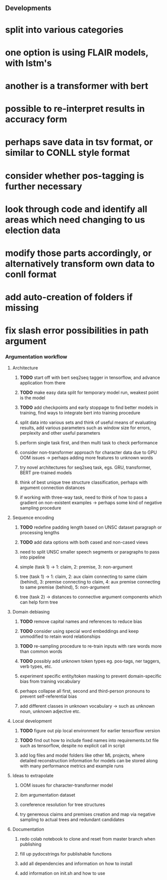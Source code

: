 Developments
------------

split into various categories
=============================

one option is using FLAIR models, with lstm\'s
==============================================

another is a transformer with bert
==================================

possible to re-interpret results in accuracy form
=================================================

perhaps save data in tsv format, or similar to CONLL style format
=================================================================

consider whether pos-tagging is further necessary
=================================================

look through code and identify all areas which need changing to us election data
================================================================================

modify those parts accordingly, or alternatively transform own data to conll format
===================================================================================

add auto-creation of folders if missing
=======================================

fix slash error possibilities in path argument
==============================================

### Argumentation workflow

1.  Architecture

    1.  **TODO** start off with bert seq2seq tagger in
        tensorflow, and advance application from there

    2.  **TODO** make easy data split for temporary model
        run, weakest point is the model

    3.  **TODO** add checkpoints and early stoppage to find
        better models in training, find ways to integrate bert into
        training procedure

    4.  split data into various sets and think of useful means of
        evaluating results, add various parameters such as window size
        for errors, perplexity and other useful parameters

    5.  perform single task first, and then multi task to check
        performance

    6.  consider non-transformer approach for character data due to GPU
        OOM issues -\> perhaps adding more features to unknown words

    7.  try novel architectures for seq2seq task, egs. GRU, transformer,
        BERT pre-trained models

    8.  think of best unique tree structure classification, perhaps with
        argument connection distances

    9.  if working with three-way task, need to think of how to pass a
        gradient on non-existent examples -\> perhaps some kind of
        negative sampling procedure

2.  Sequence encoding

    1.  **TODO** redefine padding length based on UNSC
        dataset paragraph or processing lengths

    2.  **TODO** add data options with both cased and
        non-cased views

    3.  need to split UNSC smaller speech segments or paragraphs to pass
        into pipeline

    4.  simple (task 1) -\> 1: claim, 2: premise, 3: non-argument

    5.  tree (task 1) -\> 1: claim, 2: aux claim connecting to same
        claim (behind), 3: premise connecting to claim, 4: aux premise
        connecting to same premise (behind), 5: non-argument

    6.  tree (task 2) -\> distances to connective argument components
        which can help form tree

3.  Domain debiasing

    1.  **TODO** remove capital names and references to
        reduce bias

    2.  **TODO** consider using special word embeddings and
        keep unmodified to retain word relationships

    3.  **TODO** re-sampling procedure to re-train inputs
        with rare words more than common words

    4.  **TODO** possibly add unknown token types eg.
        pos-tags, ner taggers, verb types, etc.

    5.  experiment specific entity/token masking to prevent
        domain-specific bias from training vocabulary

    6.  perhaps collapse all first, second and third-person pronouns to
        prevent self-referential bias

    7.  add different classes in unknown vocabulary -\> such as unknown
        noun, unknown adjective etc.

4.  Local development

    1.  **TODO** figure out pip local environment for earlier
        tensorflow version

    2.  **TODO** find out how to include fixed names into
        requirements.txt file such as tensorflow, despite no explicit
        call in script

    3.  add log files and model folders like other ML projects, where
        detailed reconstruction information for models can be stored
        along with many performance metrics and example runs

5.  Ideas to extrapolate

    1.  OOM issues for character-transformer model

    2.  ibm argumentation dataset

    3.  coreference resolution for tree structures

    4.  try genereous claims and premises creation and map via negative
        sampling to actual trees and redundant candidates

6.  Documentation

    1.  redo colab notebook to clone and reset from master branch when
        publishing

    2.  fill up pydocstrings for publishable functions

    3.  add all dependencies and information on how to install

    4.  add information on init.sh and how to use
